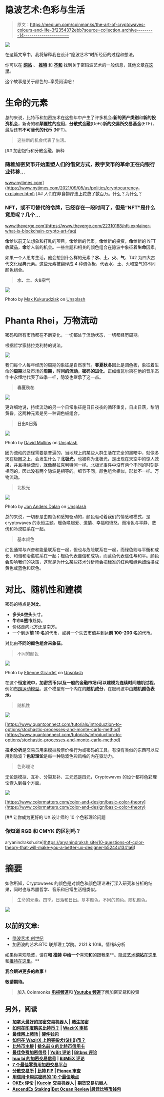 # 隐波艺术:色彩与生活

> 原文：<https://medium.com/coinmonks/the-art-of-cryptowaves-colours-and-life-3f2354372ebb?source=collection_archive---------14----------------------->

![](img/4d9c828c09746d365acd4217aaf6f44b.png)

在这篇文章中，我将解释我在设计“隐波艺术”时所经历的过程和想法。

你可以在 [**网站**](https://theartofcryptowaves.com/) 、 [**推特**](https://twitter.com/TACryptowaves) 和 [**不和**](http://discord.gg/wvkPq7jH4f) 找到关于密码波艺术的一般信息，其他文章[在这里](/@288kartscientist)。

这个故事是关于颜色的..享受阅读吧！

# 生命的元素

总的来说，比特币和加密技术在这些年中产生了许多机会:**新的资产类别**和**新的投资机会**，新奇的和**颠覆性的应用**，**分散式金融**(DeFi)**新的交易所交易基金**(ETF)，最后还有**不可替代的代币** (NFT)。

> 这些新的机会代表了生活。

[](https://www.nytimes.com/2021/09/05/us/politics/cryptocurrency-explainer.html) [## 加密银行和分散金融，解释

### 随着加密货币开始重塑人们的借贷方式，数字货币的革命正在向银行业转移…

www.nytimes.com](https://www.nytimes.com/2021/09/05/us/politics/cryptocurrency-explainer.html) [](https://www.theverge.com/22310188/nft-explainer-what-is-blockchain-crypto-art-faq) [## 人们在非食物疗法上花费了数百万。什么？为什么？

### NFT，或不可替代的令牌，已经存在一段时间了，但是“NFT”是什么意思呢？几个…

www.theverge.com](https://www.theverge.com/22310188/nft-explainer-what-is-blockchain-crypto-art-faq) 

**命**给以前无法想象和打乱的项目，**命**给新的代币，**命**给新的投资，**命**给新的 NFT 收藏品，**命**给人新的机会。一些主题和相关的颜色组合在隐波中象征着**生命**因素。

如果一个人思考生活，他会想到什么样的元素？**水、土、火、气**、T42 为四大古代文化经典元素。这些元素被翻译成 4 种调色板，代表水、土、火和空气的不同颜色组合。

> **水、土、火&空气**

![](img/aca002e5c47f6577313337747723f4cb.png)

Photo by [Max Kukurudziak](https://unsplash.com/@maxkuk?utm_source=medium&utm_medium=referral) on [Unsplash](https://unsplash.com?utm_source=medium&utm_medium=referral)

# Phanta Rhei，万物流动

密码和所有市场都在不断变化，一切都处于流动状态，一切都经历周期。

根据哲学家赫拉克利特的说法。

![](img/d2624951fca5b5d343d30d49f88df056.png)

我们每个人每年经历的周期的象征是自然季节。**春夏秋冬**因此是调色板，象征着生命的**周期**以及市场的**周期，**时间的**流动，**密码的**进化**。正如维瓦尔第在他的音乐杰作中永恒地代表了四季一样，隐波也继承了这一点。

> **春夏秋冬**

![](img/24817ca1da7759366827e0fe67bb4735.png)

更详细地说，持续流动的另一个日常象征是日日夜夜的循环重复，日出日落，黎明黄昏。这两种元素是另一种调色板组合。

> **日出&日落**

![](img/87e72e228d1ed2d7188ba84d2dc2bc91.png)

Photo by [David Mullins](https://unsplash.com/@mullins?utm_source=medium&utm_medium=referral) on [Unsplash](https://unsplash.com?utm_source=medium&utm_medium=referral)

因为流动的途径需要是普遍的，当地球上的某些人群生活在完全的黑暗中，就像冬天在极圈之上，会发生什么？**北极光**，也被称为北极光，是出现在天空中的惊人效果，并且持续流动，就像赫拉克利特河一样。北极光事件中没有两个不同的时刻是相同的，因此没有两个隐波是相等的。细节不同，颜色组合相似，形状不一样。万物流动。

> 北极光

![](img/cd1142ced3333913c62696e45766d3c0.png)

Photo by [Jon Anders Dalan](https://unsplash.com/@jonadalan?utm_source=medium&utm_medium=referral) on [Unsplash](https://unsplash.com?utm_source=medium&utm_medium=referral)

总的来说，一切都是由颜色和感知驱动的，颜色驱动着我们的情感和模式，是 cryptowaves 的永恒主题。暖色唤起爱、激情、幸福和愤怒，而冷色与平静、悲伤和冷漠联系在一起。

> 基本颜色

红色通常与兴奋和能量联系在一起，但也与危险联系在一起，而绿色则与平衡和成长、和谐和治愈联系在一起；橙色代表自信和成功，而蓝色代表信任与和平。颜色会影响我们的决策，这就是为什么某些技术分析师会把标准的红色和绿色蜡烛换成黄色或蓝色和灰色。

# 对比、随机性和建模

密码的特点是**对比**。

*   **多头&空头**头寸。
*   **牛市&熊市**趋势。
*   价格走向北方还是南方。
*   一个到达**前 10 名**的代币，或另一个失去市值并到达**前 100–200 名**的代币。

对比由**不同的颜色组合来象征。**

> 不同的颜色

![](img/61d744152290fe6cb0f22044f5219821.png)

Photo by [Etienne Girardet](https://unsplash.com/@etiennegirardet?utm_source=medium&utm_medium=referral) on [Unsplash](https://unsplash.com?utm_source=medium&utm_medium=referral)

在这个**恒定流中，**加密货币(以及一般的金融市场)可以建模为**连续时间随机过程**，例如[布朗运动模型](https://en.wikipedia.org/wiki/Brownian_model_of_financial_markets)。这个模型有一个内在的**随机成分**，在密码波中由**随机颜色表示。**

> 随机性

![](img/c5b9bb9ecb2fa0672c69c34ebbb3c634.png)

[https://www.quantconnect.com/tutorials/introduction-to-options/stochastic-processes-and-monte-carlo-method](https://www.quantconnect.com/tutorials/introduction-to-options/stochastic-processes-and-monte-carlo-method)

**技术分析**是交易员用来模拟股票价格行为或密码的工具。有没有类似的东西可以应用到隐波？**色彩理论**是每一种隐波色彩风格的内在驱动力。

> 色彩理论

无论是模拟、互补、分裂互补、三元还是四元，Cryptowaves 的设计都将色彩理论嵌入到每个方面。

![](img/681eb279d04fe7c09391d96482a449d4.png)

[https://www.colormatters.com/color-and-design/basic-color-theory](https://www.colormatters.com/color-and-design/basic-color-theory)

[](https://aryanindraksh.site/10-questions-of-color-theory-that-will-make-you-a-better-ux-designer-b5244c1341a6) [## 让你成为更好的 UX 设计师的 10 个色彩理论问题

### 你知道 RGB 和 CMYK 的区别吗？

aryanindraksh.site](https://aryanindraksh.site/10-questions-of-color-theory-that-will-make-you-a-better-ux-designer-b5244c1341a6) 

# 摘要

如你所知，Cryptowaves 的颜色是对颜色和颜色理论进行深入研究和分析的结果，同时也与希腊哲学、音乐和日常生活相类似。

> 生命的元素。四季。日落和日出。基本颜色。不同的颜色。随机颜色。

![](img/b0caa0d2358027f81a551232a3fa4976.png)

## 以前的文章:

*   [隐波艺术:创世纪](/@288kartscientist/the-art-of-cryptowaves-genesis-310a2fa16ff2)
*   加密波的艺术:BTC 联邦理工学院。2121 & 1018。情绪&分析

如果你喜欢隐波，请在[](/@288kartscientist)**和 [**推特**](https://twitter.com/288kArt) 中给一个**喜欢**和**的跟我来**。[隐波艺术**网站**在这里](https://theartofcryptowaves.com/)和[推特在这里](https://twitter.com/TACryptowaves)。**

**我会跟进更多的故事！**

****敬请期待。****

> **加入 Coinmonks [电报频道](https://t.me/coincodecap)和 [Youtube 频道](https://www.youtube.com/c/coinmonks/videos)了解加密交易和投资**

## **另外，阅读**

*   **[加拿大最好的加密交易机器人](https://blog.coincodecap.com/5-best-crypto-trading-bots-in-canada) | [赌注加密](https://blog.coincodecap.com/staking-crypto)**
*   **[如何在印度购买比特币？](/coinmonks/buy-bitcoin-in-india-feb50ddfef94) | [WazirX 审核](/coinmonks/wazirx-review-5c811b074f5b)**
*   **[最佳网上赌场](https://blog.coincodecap.com/best-online-casinos) | [硬件钱包](/coinmonks/hardware-wallets-dfa1211730c6)**
*   **[如何在 WazirX 上购买柴犬(SHIB)币？](https://blog.coincodecap.com/buy-shiba-wazirx)**
*   **[比特币主根](https://blog.coincodecap.com/bitcoin-taproot) | [排名前 6 的比特币信用卡](/coinmonks/bitcoin-credit-card-bc8ab6f377c6)**
*   **[最佳免费加密信号](https://blog.coincodecap.com/free-crypto-signals) | [YoBit 评论](/coinmonks/yobit-review-175464162c62) | [Bitbns 评论](/coinmonks/bitbns-review-38256a07e161)**
*   **[huo bi 的加密交易信号](https://blog.coincodecap.com/huobi-crypto-trading-signals) | [BitMEX 评论](https://blog.coincodecap.com/bitmex-review)**
*   **[7 个最佳零费用加密交易平台](https://blog.coincodecap.com/zero-fee-crypto-exchanges)**
*   **[分散交易所](https://blog.coincodecap.com/what-are-decentralized-exchanges) | [比特 FIP](https://blog.coincodecap.com/bitbns-fip) | [Pionex 审查](https://blog.coincodecap.com/pionex-review-exchange-with-crypto-trading-bot)**
*   **[用信用卡购买密码的 10 个最佳地点](https://blog.coincodecap.com/buy-crypto-with-credit-card)**
*   **[OKEx 评论](/coinmonks/okex-review-6b369304110f) | [Kucoin 交易机器人](/coinmonks/kucoin-trading-bot-automate-your-trades-8cf0ca2138e0) | [期货交易机器人](/coinmonks/futures-trading-bots-5a282ccee3f5)**
*   **[AscendEx Staking](https://blog.coincodecap.com/ascendex-staking)|[Bot Ocean Review](https://blog.coincodecap.com/bot-ocean-review)|[最佳比特币钱包](https://blog.coincodecap.com/bitcoin-wallets-india)**